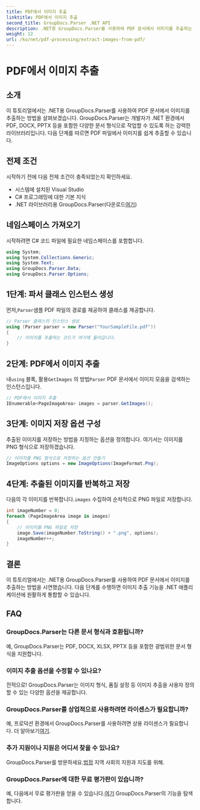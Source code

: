 ```yaml
---
title: PDF에서 이미지 추출
linktitle: PDF에서 이미지 추출
second_title: GroupDocs.Parser .NET API
description: .NET용 GroupDocs.Parser를 사용하여 PDF 문서에서 이미지를 추출하는 방법을 알아보세요. 코드 예제가 포함된 단계별 가이드입니다.
weight: 12
url: /ko/net/pdf-processing/extract-images-from-pdf/
---
```


# PDF에서 이미지 추출

## 소개
이 튜토리얼에서는 .NET용 GroupDocs.Parser를 사용하여 PDF 문서에서 이미지를 추출하는 방법을 살펴보겠습니다. GroupDocs.Parser는 개발자가 .NET 환경에서 PDF, DOCX, PPTX 등을 포함한 다양한 문서 형식으로 작업할 수 있도록 하는 강력한 라이브러리입니다. 다음 단계를 따르면 PDF 파일에서 이미지를 쉽게 추출할 수 있습니다.
## 전제 조건
시작하기 전에 다음 전제 조건이 충족되었는지 확인하세요.
- 시스템에 설치된 Visual Studio
- C# 프로그래밍에 대한 기본 지식
-  .NET 라이브러리용 GroupDocs.Parser(다운로드[여기](https://releases.groupdocs.com/parser/net/))

## 네임스페이스 가져오기
시작하려면 C# 코드 파일에 필요한 네임스페이스를 포함합니다.
```csharp
using System;
using System.Collections.Generic;
using System.Text;
using GroupDocs.Parser.Data;
using GroupDocs.Parser.Options;
```
## 1단계: 파서 클래스 인스턴스 생성
 먼저,`Parser`샘플 PDF 파일의 경로를 제공하여 클래스를 제공합니다.
```csharp
// Parser 클래스의 인스턴스 생성
using (Parser parser = new Parser("YourSampleFile.pdf"))
{
    // 이미지를 추출하는 코드가 여기에 들어갑니다.
}
```
## 2단계: PDF에서 이미지 추출
 내`using` 블록, 활용`GetImages` 의 방법`Parser` PDF 문서에서 이미지 모음을 검색하는 인스턴스입니다.
```csharp
// PDF에서 이미지 추출
IEnumerable<PageImageArea> images = parser.GetImages();
```
## 3단계: 이미지 저장 옵션 구성
추출된 이미지를 저장하는 방법을 지정하는 옵션을 정의합니다. 여기서는 이미지를 PNG 형식으로 저장하겠습니다.
```csharp
// 이미지를 PNG 형식으로 저장하는 옵션 만들기
ImageOptions options = new ImageOptions(ImageFormat.Png);
```
## 4단계: 추출된 이미지를 반복하고 저장
 다음의 각 이미지를 반복합니다.`images` 수집하여 순차적으로 PNG 파일로 저장합니다.
```csharp
int imageNumber = 0;
foreach (PageImageArea image in images)
{
    // 이미지를 PNG 파일로 저장
    image.Save(imageNumber.ToString() + ".png", options);
    imageNumber++;
}
```

## 결론
이 튜토리얼에서는 .NET용 GroupDocs.Parser를 사용하여 PDF 문서에서 이미지를 추출하는 방법을 시연했습니다. 다음 단계를 수행하면 이미지 추출 기능을 .NET 애플리케이션에 원활하게 통합할 수 있습니다.

## FAQ
### GroupDocs.Parser는 다른 문서 형식과 호환됩니까?
예, GroupDocs.Parser는 PDF, DOCX, XLSX, PPTX 등을 포함한 광범위한 문서 형식을 지원합니다.
### 이미지 추출 옵션을 수정할 수 있나요?
전적으로! GroupDocs.Parser는 이미지 형식, 품질 설정 등 이미지 추출을 사용자 정의할 수 있는 다양한 옵션을 제공합니다.
### GroupDocs.Parser를 상업적으로 사용하려면 라이센스가 필요합니까?
 예, 프로덕션 환경에서 GroupDocs.Parser를 사용하려면 상용 라이센스가 필요합니다. 더 알아보기[여기](https://purchase.groupdocs.com/buy).
### 추가 지원이나 지원은 어디서 찾을 수 있나요?
 GroupDocs.Parser를 방문하세요.[법정](https://forum.groupdocs.com/c/parser/17) 지역 사회의 지원과 지도를 위해.
### GroupDocs.Parser에 대한 무료 평가판이 있습니까?
 예, 다음에서 무료 평가판을 얻을 수 있습니다.[여기](https://releases.groupdocs.com/) GroupDocs.Parser의 기능을 탐색합니다.